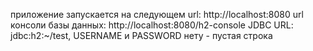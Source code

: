 приложение запускается на следующем url: http://localhost:8080
url консоли базы данных: http://localhost:8080/h2-console
JDBC URL: jdbc:h2:~/test, USERNAME и PASSWORD нету - пустая строка

